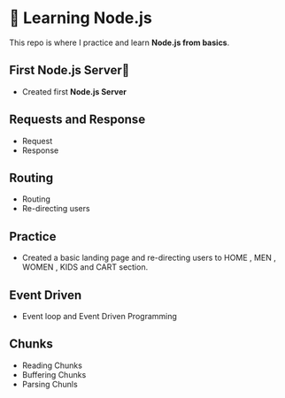 # 🚀 Learning Node.js

This repo is where I practice and learn **Node.js from basics**.
## First Node.js Server🛜
- Created first **Node.js Server**
## Requests and Response 
- Request
- Response
## Routing
- Routing
- Re-directing users
## Practice 
- Created a basic landing page and re-directing users to HOME , MEN , WOMEN , KIDS and CART section.
## Event Driven
- Event loop and Event Driven Programming
## Chunks
- Reading Chunks
- Buffering Chunks
- Parsing Chunls
  
